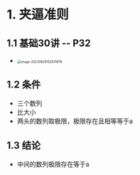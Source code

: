 # 1. 夹逼准则



## 1.1 基础30讲 -- P32

* <img src="https://cvp.oss-cn-shanghai.aliyuncs.com/picgo/202306281528984.png" alt="image-20230628152841876" style="zoom:50%;" />





## 1.2 条件

* 三个数列
* 比大小
* 两头的数列取极限，极限存在且相等等于a



## 1.3 结论

* 中间的数列极限存在等于a




